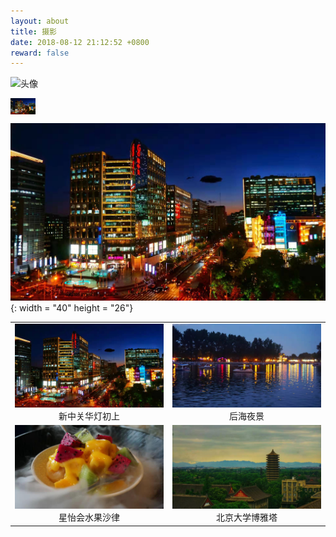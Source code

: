 ```yaml
---
layout: about
title: 摄影
date: 2018-08-12 21:12:52 +0800
reward: false
---
```




![头像](https://www.z4a.net/images/2017/08/31/shortcut_icon.png)

<img src="/images/20190902-01.jpg" width = "40" height = "26" alt="新中关华灯初上" 
align=center>


![新中关华灯初上](/images/20190902-01.jpg){: width = "40" height = "26"}


<table>
    <tr>
        <td><center><img src="/images/20190902-01.jpg" >新中关华灯初上</center></td>
        <td><center><img src="/images/20190902-02.jpg" >后海夜景</center></td>
    </tr>
    <tr>
        <td><center><img src="/images/20190902-03.jpg" >星怡会水果沙律</center></td>
        <td><center><img src="/images/20190902-04.jpg" >北京大学博雅塔</center></td>
    </tr>
</table>

